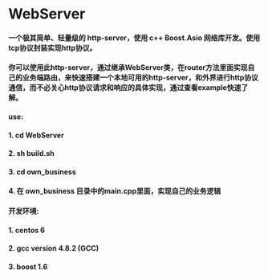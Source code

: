 # WebServer

#### 一个极其简单、轻量级的 http-server，使用 c++ Boost.Asio 网络库开发。使用tcp协议封装实现http协议。
#### 你可以使用此http-server，通过继承WebServer类，在router方法里面实现自己的业务端路由，来快速搭建一个本地可用的http-server，和外界进行http协议通信，而不必关心http协议请求和响应的具体实现，通过查看example快速了解。

#### use:
#### 1. cd WebServer
#### 2. sh build.sh 
#### 3. cd own_business
#### 4. 在 own_business 目录中的main.cpp里面，实现自己的业务逻辑

#### 开发环境:
#### 1. centos 6
#### 2. gcc version 4.8.2 (GCC)
#### 3. boost 1.6
